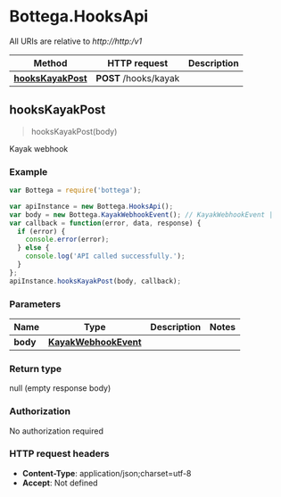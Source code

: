 # Bottega.HooksApi

All URIs are relative to *http://http:/v1*

Method | HTTP request | Description
------------- | ------------- | -------------
[**hooksKayakPost**](HooksApi.md#hooksKayakPost) | **POST** /hooks/kayak | 



## hooksKayakPost

> hooksKayakPost(body)



Kayak webhook

### Example

```javascript
var Bottega = require('bottega');

var apiInstance = new Bottega.HooksApi();
var body = new Bottega.KayakWebhookEvent(); // KayakWebhookEvent | 
var callback = function(error, data, response) {
  if (error) {
    console.error(error);
  } else {
    console.log('API called successfully.');
  }
};
apiInstance.hooksKayakPost(body, callback);
```

### Parameters



Name | Type | Description  | Notes
------------- | ------------- | ------------- | -------------
 **body** | [**KayakWebhookEvent**](KayakWebhookEvent.md)|  | 

### Return type

null (empty response body)

### Authorization

No authorization required

### HTTP request headers

- **Content-Type**: application/json;charset=utf-8
- **Accept**: Not defined

